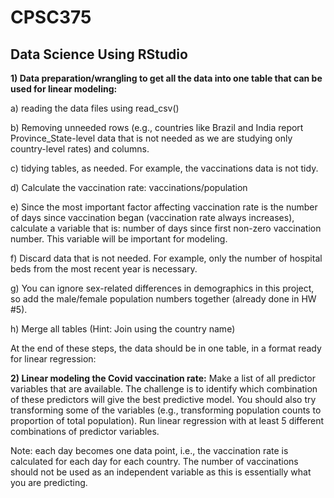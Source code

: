 # CPSC375
## Data Science Using RStudio

**1)	Data preparation/wrangling to get all the data into one table that can be used for linear modeling:**

  a)	reading the data files using read_csv()
  
  b)	Removing unneeded rows (e.g., countries like Brazil and India report Province_State-level data that is not needed as we are studying only country-level rates) and columns. 
  
  c)	tidying tables, as needed. For example, the vaccinations data is not tidy.
  
  d)	Calculate the vaccination rate: vaccinations/population
  
  e)	Since the most important factor affecting vaccination rate is the number of days since vaccination began (vaccination rate always increases), calculate a variable that is: number of days since first non-zero vaccination number. This variable will be important for modeling. 
  
  f)	Discard data that is not needed. For example, only the number of hospital beds from the most recent year is necessary.
  
  g)	You can ignore sex-related differences in demographics in this project, so add the male/female population numbers together (already done in HW #5).
  
  h)	Merge all tables (Hint: Join using the country name)
   
At the end of these steps, the data should be in one table, in a format ready for linear regression:

**2)	Linear modeling the Covid vaccination rate:**
Make a list of all predictor variables that are available. The challenge is to identify which combination of these predictors will give the best predictive model. You should also try transforming some of the variables (e.g., transforming population counts to proportion of total population). Run linear regression with at least 5 different combinations of predictor variables. 

Note: each day becomes one data point, i.e., the vaccination rate is calculated for each day for each country. The number of vaccinations should not be used as an independent variable as this is essentially what you are predicting.
